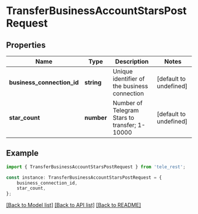 # TransferBusinessAccountStarsPostRequest


## Properties

Name | Type | Description | Notes
------------ | ------------- | ------------- | -------------
**business_connection_id** | **string** | Unique identifier of the business connection | [default to undefined]
**star_count** | **number** | Number of Telegram Stars to transfer; 1-10000 | [default to undefined]

## Example

```typescript
import { TransferBusinessAccountStarsPostRequest } from 'tele_rest';

const instance: TransferBusinessAccountStarsPostRequest = {
    business_connection_id,
    star_count,
};
```

[[Back to Model list]](../README.md#documentation-for-models) [[Back to API list]](../README.md#documentation-for-api-endpoints) [[Back to README]](../README.md)
